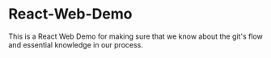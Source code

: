 # React-Web-Demo

This is a React Web Demo for making sure that we know about the git's flow and essential knowledge in our process.